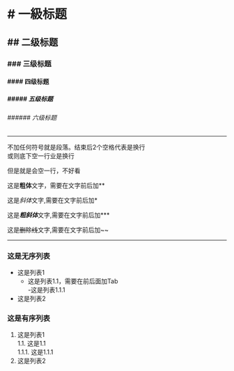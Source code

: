 
# \# 一級标题 
## \#\# 二级标题
### \#\#\# 三级标题
#### \#\#\#\# 四级标题
##### \#\#\#\#\# 五级标题
###### \#\#\#\#\#\# 六级标题
---

不加任何符号就是段落。结束后2个空格代表是换行  
或则底下空一行业是换行

但是就是会空一行，不好看

这是**粗体**文字，需要在文字前后加\*\*

这是*斜体*文字,需要在文字前后加\*

这是***粗斜体***文字,需要在文字前后加\*\*\*

这是~~删除线~~文字,需要在文字前后加\~\~

---
### 这是无序列表
- 这是列表1	
	- 这是列表1.1，需要在前后面加Tab	
		-这是列表1.1.1	
- 这是列表2	

### 这是有序列表
1. 这是列表1  
	1.1. 这是1.1	
		1.1.1. 这是1.1.1	
2. 这是列表2	
